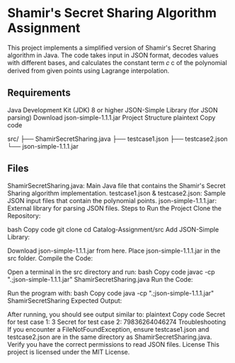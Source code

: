 # Shamir's Secret Sharing Algorithm Assignment
This project implements a simplified version of Shamir's Secret Sharing algorithm in Java. The code takes input in JSON format, decodes values with different bases, and calculates the constant term 𝑐
c of the polynomial derived from given points using Lagrange interpolation.

## Requirements
Java Development Kit (JDK) 8 or higher
JSON-Simple Library (for JSON parsing)
Download json-simple-1.1.1.jar
Project Structure
plaintext
Copy code

src/
├── ShamirSecretSharing.java
├── testcase1.json
├── testcase2.json
└── json-simple-1.1.1.jar

## Files
ShamirSecretSharing.java: Main Java file that contains the Shamir's Secret Sharing algorithm implementation.
testcase1.json & testcase2.json: Sample JSON input files that contain the polynomial points.
json-simple-1.1.1.jar: External library for parsing JSON files.
Steps to Run the Project
Clone the Repository:

bash
Copy code
git clone <repository-url>
cd Catalog-Assignment/src
Add JSON-Simple Library:

Download json-simple-1.1.1.jar from here.
Place json-simple-1.1.1.jar in the src folder.
Compile the Code:

Open a terminal in the src directory and run:
bash
Copy code
javac -cp ".;json-simple-1.1.1.jar" ShamirSecretSharing.java
Run the Code:

Run the program with:
bash
Copy code
java -cp ".;json-simple-1.1.1.jar" ShamirSecretSharing
Expected Output:

After running, you should see output similar to:
plaintext
Copy code
Secret for test case 1: 3
Secret for test case 2: 79836264046274
Troubleshooting
If you encounter a FileNotFoundException, ensure testcase1.json and testcase2.json are in the same directory as ShamirSecretSharing.java.
Verify you have the correct permissions to read JSON files.
License
This project is licensed under the MIT License.

